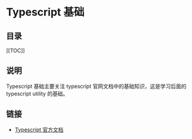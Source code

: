 # Typescript 基础

<TimeToRead />

## 目录

[[TOC]]

## 说明

Typescript 基础主要关注 typescript 官网文档中的基础知识，这是学习后面的 typescript utility 的基础。

## 链接

- [Typescript 官方文档](https://www.typescriptlang.org/docs/handbook/2/basic-types.html)
